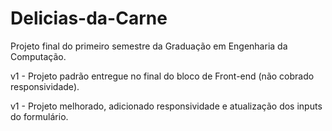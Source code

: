 # Delicias-da-Carne
 Projeto final do primeiro semestre da Graduação em Engenharia da Computação.

 v1 - Projeto padrão entregue no final do bloco de Front-end (não cobrado responsividade).

 
 v1 - Projeto melhorado, adicionado responsividade e atualização dos inputs do formulário. 
